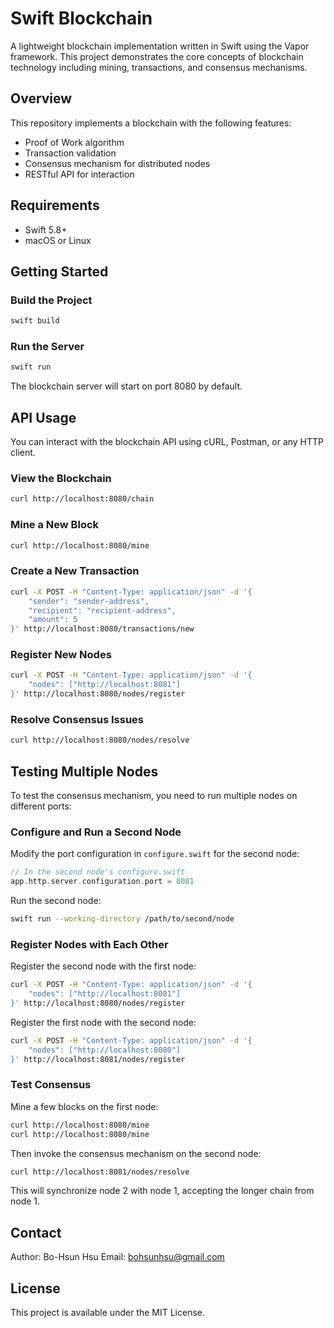 # Swift Blockchain

A lightweight blockchain implementation written in Swift using the Vapor framework. This project demonstrates the core concepts of blockchain technology including mining, transactions, and consensus mechanisms.

## Overview

This repository implements a blockchain with the following features:
- Proof of Work algorithm
- Transaction validation
- Consensus mechanism for distributed nodes
- RESTful API for interaction

## Requirements

- Swift 5.8+
- macOS or Linux

## Getting Started

### Build the Project

```bash
swift build
```

### Run the Server

```bash
swift run
```

The blockchain server will start on port 8080 by default.

## API Usage

You can interact with the blockchain API using cURL, Postman, or any HTTP client.

### View the Blockchain

```bash
curl http://localhost:8080/chain
```

### Mine a New Block

```bash
curl http://localhost:8080/mine
```

### Create a New Transaction

```bash
curl -X POST -H "Content-Type: application/json" -d '{
    "sender": "sender-address",
    "recipient": "recipient-address",
    "amount": 5
}' http://localhost:8080/transactions/new
```

### Register New Nodes

```bash
curl -X POST -H "Content-Type: application/json" -d '{
    "nodes": ["http://localhost:8081"]
}' http://localhost:8080/nodes/register
```

### Resolve Consensus Issues

```bash
curl http://localhost:8080/nodes/resolve
```

## Testing Multiple Nodes

To test the consensus mechanism, you need to run multiple nodes on different ports:

### Configure and Run a Second Node

Modify the port configuration in `configure.swift` for the second node:

```swift
// In the second node's configure.swift
app.http.server.configuration.port = 8081
```

Run the second node:

```bash
swift run --working-directory /path/to/second/node
```

### Register Nodes with Each Other

Register the second node with the first node:

```bash
curl -X POST -H "Content-Type: application/json" -d '{
    "nodes": ["http://localhost:8081"]
}' http://localhost:8080/nodes/register
```

Register the first node with the second node:

```bash
curl -X POST -H "Content-Type: application/json" -d '{
    "nodes": ["http://localhost:8080"]
}' http://localhost:8081/nodes/register
```

### Test Consensus

Mine a few blocks on the first node:

```bash
curl http://localhost:8080/mine
curl http://localhost:8080/mine
```

Then invoke the consensus mechanism on the second node:

```bash
curl http://localhost:8081/nodes/resolve
```

This will synchronize node 2 with node 1, accepting the longer chain from node 1.

## Contact
Author: Bo-Hsun Hsu
Email: bohsunhsu@gmail.com

## License

This project is available under the MIT License.
